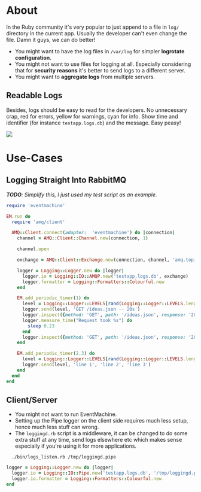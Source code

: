 # About

In the Ruby community it's very popular to just append to a file in `log/` directory in the current app. Usually the developer can't even change the file. Damn it guys, we can do better!

* You might want to have the log files in `/var/log` for simpler **logrotate configuration**.
* You might not want to use files for logging at all. Especially considering that for **security reasons** it's better to send logs to a different server.
* You might want to **aggregate logs** from multiple servers.

## Readable Logs

Besides, logs should be easy to read for the developers. No unnecessary crap, red for errors, yellow for warnings, cyan for info. Show time and identifier (for instance `testapp.logs.db`) and the message. Easy peasy!

<img src="https://raw.github.com/botanicus/logging4hackers/master/logger.png" />

# Use-Cases

## Logging Straight Into RabbitMQ

***TODO**: Simplify this, I just used my test script as an example.*

```ruby
require 'eventmachine'

EM.run do
  require 'amq/client'

  AMQ::Client.connect(adapter:  'eventmachine') do |connection|
    channel = AMQ::Client::Channel.new(connection, 1)

    channel.open

    exchange = AMQ::Client::Exchange.new(connection, channel, 'amq.topic', :topic)

    logger = Logging::Logger.new do |logger|
      logger.io = Logging::IO::AMQP.new('testapp.logs.db', exchange)
      logger.formatter = Logging::Formatters::Colourful.new
    end

    EM.add_periodic_timer(1) do
      level = Logging::Logger::LEVELS[rand(Logging::Logger::LEVELS.length)]
      logger.send(level, 'GET /ideas.json -- 20s')
      logger.inspect({method: 'GET', path: '/ideas.json', response: '200'}.to_json)
      logger.measure_time("Request took %s") do
        sleep 0.23
      end
      logger.inspect({method: 'GET', path: '/ideas.json', response: '200'})
    end

    EM.add_periodic_timer(2.3) do
      level = Logging::Logger::LEVELS[rand(Logging::Logger::LEVELS.length)]
      logger.send(level, 'line 1', 'line 2', 'line 3')
    end
  end
end
```

## Client/Server

* You might not want to run EventMachine.
* Setting up the Pipe logger on the client side requires much less setup, hence much less stuff can wrong.
* The `loggingd.rb` script is a middleware, it can be changed to do some extra stuff at any time, send logs elsewhere etc which makes sense especially if you're using it for more applications.

```
  ./bin/logs_listen.rb /tmp/loggingd.pipe
```

```ruby
logger = Logging::Logger.new do |logger|
  logger.io = Logging::IO::Pipe.new('testapp.logs.db', '/tmp/loggingd.pipe')
  logger.io.formatter = Logging::Formatters::Colourful.new
end
```
